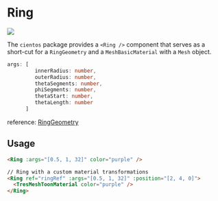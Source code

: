# Ring

![](/cientos/ring.png)

The `cientos` package provides a `<Ring />` component that serves as a short-cut for a `RingGeometry` and a `MeshBasicMaterial` with a `Mesh` object.

```typescript
args: [
         innerRadius: number,
         outerRadius: number,
         thetaSegments: number,
         phiSegments: number,
         thetaStart: number,
         thetaLength: number
      ]
```
reference: [RingGeometry](https://threejs.org/docs/?q=ring#api/en/geometries/RingGeometry)


## Usage

```html
<Ring :args="[0.5, 1, 32]" color="purple" />

// Ring with a custom material transformations
<Ring ref="ringRef" :args="[0.5, 1, 32]" :position="[2, 4, 0]">
  <TresMeshToonMaterial color="purple" />
</Ring>
```


